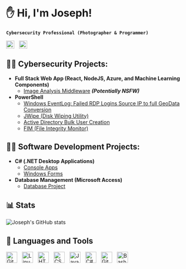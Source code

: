 # ✋ Hi, I'm Joseph!

**`Cybersecurity Professional (Photographer & Programmer)`**

<a href="https://www.instagram.com/jyosephf/"><img align="left" alt="JosephEstes" title="Instagram" width="22px" style="padding-right:10px;" src="https://cdn.jsdelivr.net/npm/simple-icons@v3/icons/instagram.svg"/></a> 
<a href="https://linkedin.com/in/joseph-estes"><img aling="left" alt="JosephEstes" title="LinkedIn" width="22px" style="padding-right:10px;" src="https://cdn.jsdelivr.net/npm/simple-icons@v3/icons/linkedin.svg"/></a>


## 👨‍💻 Cybersecurity Projects:

- **Full Stack Web App (React, NodeJS, Azure, and Machine Learning Components)**
  - [Image Analysis Middleware](https://github.com/josephestes/4chan-Image-Analysis-Middleware-C964) <b><i>(Potentially NSFW)</b></i>
- **PowerShell**
  - [Windows EventLog: Failed RDP Logins Source IP to full GeoData Conversion](https://github.com/josephestes/Sentinel-Lab)
  - [JWipe (Disk Wiping Utility)](https://github.com/josephestes/Jwipe.PowerShell)
  - [Active Directory Bulk User Creation](https://github.com/josephestes/AD_PS)
  - [FIM (File Integrity Monitor)](https://github.com/josephestes/PowerShell-Integrity-FIM)

## 👨‍💻 Software Development Projects:

- **C# (.NET Desktop Applications)**
  - [Console Apps](https://github.com/josephestes/Console-Apps)
  - [Windows Forms](https://github.com/josephestes/Windows-Forms)
- **Database Management (Microsoft Access)**
  - [Database Project](https://github.com/josephestes/Database-Project)


## 📊 Stats

![Joseph's GitHub stats](https://github-readme-stats.vercel.app/api?username=josephestes&show_icons=true&theme=transparent)


## 🧰 Languages and Tools

<img align="left" alt="Git" width="30px" style="padding-right:10px;" src="https://cdn.jsdelivr.net/gh/devicons/devicon/icons/git/git-original.svg" />
<img align="left" alt="Linux" width="30px" style="padding-right:10px;" src="https://cdn.jsdelivr.net/gh/devicons/devicon/icons/linux/linux-original.svg" />
<img align="left" alt="HTML" width="30px" style="padding-right:10px;" src="https://cdn.jsdelivr.net/gh/devicons/devicon/icons/html5/html5-plain.svg" />
<img align="left" alt="CSS" width="30px" style="padding-right:10px;" src="https://cdn.jsdelivr.net/gh/devicons/devicon/icons/css3/css3-plain.svg" />
<img align="left" alt="JavaScript" width="30px" style="padding-right:10px;" src="https://cdn.jsdelivr.net/gh/devicons/devicon/icons/javascript/javascript-plain.svg" />
<img align="left" alt="C#" width="30px" style="padding-right:10px;" src="https://cdn.jsdelivr.net/gh/devicons/devicon/icons/csharp/csharp-line.svg" />
<img align="left" alt="GitHub" width="30px" style="padding-right:10px;" src="https://cdn.jsdelivr.net/gh/devicons/devicon/icons/github/github-original.svg" />
<img align="left" alt="Bash" width="30px" style="padding-right:10px;" src="https://cdn.jsdelivr.net/gh/devicons/devicon/icons/bash/bash-original.svg" />
<br />

<!--

**josephestes/josephestes** is a ✨ _special_ ✨ repository because its `README.md` (this file) appears on your GitHub profile.

Here are some ideas to get you started:

- 🔭 I’m currently working on ...
- 🌱 I’m currently learning ...
- 👯 I’m looking to collaborate on ...
- 🤔 I’m looking for help with ...
- 💬 Ask me about ...
- 📫 How to reach me: ...
- 😄 Pronouns: ...
- ⚡ Fun fact: ...
-->

